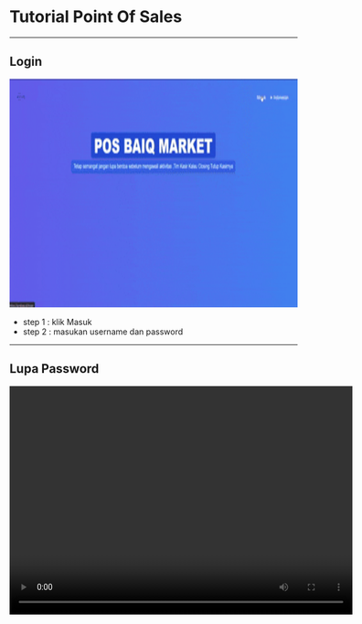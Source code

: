 # Tutorial Point Of Sales

---

## Login 
<img src="tutor/login.gif" width="600" height="400" />

- step 1 : klik Masuk
- step 2 : masukan username dan password

---

## Lupa Password
<video width="600" height="400" autoplay loop>
  <source src="https://drive.google.com/file/d/1tALwu1O8Y54oDyMY1eYfkNvU6ZRjgvmR/view?usp=sharing" type="video/mp4">
  Your browser does not support the video tag.
</video>
